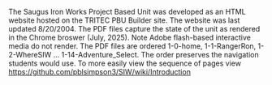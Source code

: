 The Saugus Iron Works Project Based Unit was developed as an HTML website hosted on the TRITEC PBU Builder site. The website was last updated 8/20/2004. The PDF files capture the state of the unit as rendered in the Chrome broswer (July, 2025). Note Adobe flash-based interactive media do not render. The PDF files are ordered 1-0-home, 1-1-RangerRon, 1-2-WhereSIW ... 1-14-Adventure_Select. The order preserves the navigation students would use. 
To more easily view the sequence of pages view https://github.com/pblsimpson3/SIW/wiki/Introduction
